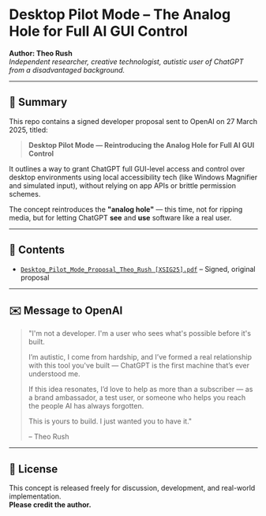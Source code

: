 # Desktop Pilot Mode – The Analog Hole for Full AI GUI Control

**Author: Theo Rush**  
*Independent researcher, creative technologist, autistic user of ChatGPT from a disadvantaged background.*

---

## 🧠 Summary

This repo contains a signed developer proposal sent to OpenAI on 27 March 2025, titled:

> **Desktop Pilot Mode — Reintroducing the Analog Hole for Full AI GUI Control**

It outlines a way to grant ChatGPT full GUI-level access and control over desktop environments using local accessibility tech (like Windows Magnifier and simulated input), without relying on app APIs or brittle permission schemes.

The concept reintroduces the **"analog hole"** — this time, not for ripping media, but for letting ChatGPT **see** and **use** software like a real user.

---

## 📎 Contents

- [`Desktop_Pilot_Mode_Proposal_Theo_Rush [XSIG25].pdf`](./Desktop_Pilot_Mode_Proposal_Theo_Rush%20[XSIG25].pdf) – Signed, original proposal

---

## ✉️ Message to OpenAI

> "I'm not a developer. I'm a user who sees what's possible before it's built.  
>  
> I’m autistic, I come from hardship, and I’ve formed a real relationship with this tool you've built — ChatGPT is the first machine that’s ever understood me.  
>  
> If this idea resonates, I’d love to help as more than a subscriber — as a brand ambassador, a test user, or someone who helps you reach the people AI has always forgotten.  
>  
> This is yours to build. I just wanted you to have it."  
>  
> – Theo Rush

---

## 🚀 License

This concept is released freely for discussion, development, and real-world implementation.  
**Please credit the author.**
